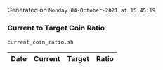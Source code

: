 Generated on `Monday 04-October-2021 at 15:45:19`

### Current to Target Coin Ratio
`current_coin_ratio.sh`

Date|Current|Target|Ratio
---|---|---|---
